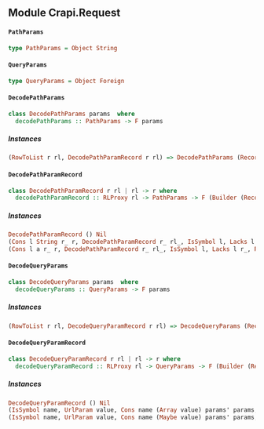 ## Module Crapi.Request

#### `PathParams`

``` purescript
type PathParams = Object String
```

#### `QueryParams`

``` purescript
type QueryParams = Object Foreign
```

#### `DecodePathParams`

``` purescript
class DecodePathParams params  where
  decodePathParams :: PathParams -> F params
```

##### Instances
``` purescript
(RowToList r rl, DecodePathParamRecord r rl) => DecodePathParams (Record r)
```

#### `DecodePathParamRecord`

``` purescript
class DecodePathParamRecord r rl | rl -> r where
  decodePathParamRecord :: RLProxy rl -> PathParams -> F (Builder (Record ()) (Record r))
```

##### Instances
``` purescript
DecodePathParamRecord () Nil
(Cons l String r_ r, DecodePathParamRecord r_ rl_, IsSymbol l, Lacks l r_) => DecodePathParamRecord r (Cons l String rl_)
(Cons l a r_ r, DecodePathParamRecord r_ rl_, IsSymbol l, Lacks l r_, ReadForeign a) => DecodePathParamRecord r (Cons l a rl_)
```

#### `DecodeQueryParams`

``` purescript
class DecodeQueryParams params  where
  decodeQueryParams :: QueryParams -> F params
```

##### Instances
``` purescript
(RowToList r rl, DecodeQueryParamRecord r rl) => DecodeQueryParams (Record r)
```

#### `DecodeQueryParamRecord`

``` purescript
class DecodeQueryParamRecord r rl | rl -> r where
  decodeQueryParamRecord :: RLProxy rl -> QueryParams -> F (Builder (Record ()) (Record r))
```

##### Instances
``` purescript
DecodeQueryParamRecord () Nil
(IsSymbol name, UrlParam value, Cons name (Array value) params' params, Lacks name params', DecodeQueryParamRecord params' paramList) => DecodeQueryParamRecord params (Cons name (Array value) paramList)
(IsSymbol name, UrlParam value, Cons name (Maybe value) params' params, Lacks name params', DecodeQueryParamRecord params' paramList) => DecodeQueryParamRecord params (Cons name (Maybe value) paramList)
```


